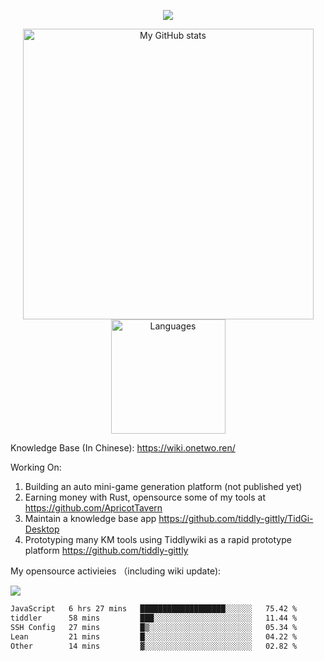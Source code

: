 <a href="https://github.com/linonetwo">
    <p align="center">
        <img src="https://github-profile-trophy.vercel.app/?username=linonetwo&column=7&theme=onedark"/>
    </p>
</a>
<a align="center" href="https://github.com/linonetwo">
  <p align="center">
    <img src="https://github-readme-stats.vercel.app/api?username=linonetwo&show_icons=true&count_private=true" alt="My GitHub stats" width="465"/>
    <img src="https://github-readme-stats.vercel.app/api/top-langs/?username=linonetwo&layout=compact&langs_count=10" alt="Languages" height="183">
  </p>
</a>

Knowledge Base (In Chinese): https://wiki.onetwo.ren/

Working On: 

1. Building an auto mini-game generation platform (not published yet)
1. Earning money with Rust, opensource some of my tools at https://github.com/ApricotTavern
1. Maintain a knowledge base app https://github.com/tiddly-gittly/TidGi-Desktop
1. Prototyping many KM tools using Tiddlywiki as a rapid prototype platform https://github.com/tiddly-gittly

My opensource activieies （including wiki update):

![](https://visitor-badge.glitch.me/badge?page_id=linonetwo.linonetwo)

<!--START_SECTION:waka-->

```txt
JavaScript   6 hrs 27 mins   ███████████████████░░░░░░   75.42 %
tiddler      58 mins         ███░░░░░░░░░░░░░░░░░░░░░░   11.44 %
SSH Config   27 mins         █▒░░░░░░░░░░░░░░░░░░░░░░░   05.34 %
Lean         21 mins         █░░░░░░░░░░░░░░░░░░░░░░░░   04.22 %
Other        14 mins         ▓░░░░░░░░░░░░░░░░░░░░░░░░   02.82 %
```

<!--END_SECTION:waka-->
